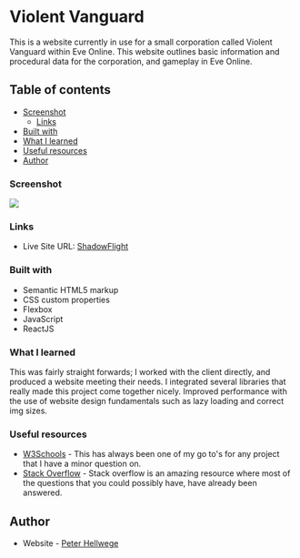 # Violent Vanguard

This is a website currently in use for a small corporation called Violent Vanguard within Eve Online. This website outlines basic information and procedural data for the corporation, and gameplay in Eve Online.

## Table of contents

  - [Screenshot](#screenshot)
    - [Links](#links)
  - [Built with](#built-with)
  - [What I learned](#what-i-learned)
  - [Useful resources](#useful-resources)
  - [Author](#author)


 ### Screenshot

![](./src/static/HomeScreen.png)

### Links

- Live Site URL: [ShadowFlight](https://shadowflight.org/)

### Built with

- Semantic HTML5 markup
- CSS custom properties
- Flexbox
- JavaScript
- ReactJS

### What I learned

This was fairly straight forwards; I worked with the client directly, and produced a website meeting their needs. I integrated several libraries that really made this project come together nicely. Improved performance with the use of website design fundamentals such as lazy loading and correct img sizes.

### Useful resources

- [W3Schools](https://www.w3schools.com/) - This has always been one of my go to's for any project that I have a minor question on.
- [Stack Overflow](https://stackoverflow.com/) - Stack overflow is an amazing resource where most of the questions that you could possibly have, have already been answered.

## Author

- Website - [Peter Hellwege](http://peters-portfolio.net/)


